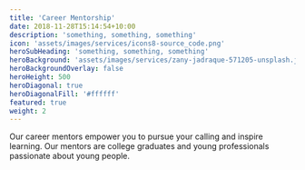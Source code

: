 ```yaml
---
title: 'Career Mentorship'
date: 2018-11-28T15:14:54+10:00
description: 'something, something, something'
icon: 'assets/images/services/icons8-source_code.png'
heroSubHeading: 'something, something, something'
heroBackground: 'assets/images/services/zany-jadraque-571205-unsplash.jpg'
heroBackgroundOverlay: false
heroHeight: 500
heroDiagonal: true
heroDiagonalFill: '#ffffff'
featured: true
weight: 2
---
```


Our career mentors empower you to pursue your calling and inspire learning. Our mentors are college graduates and young professionals passionate about young people.
